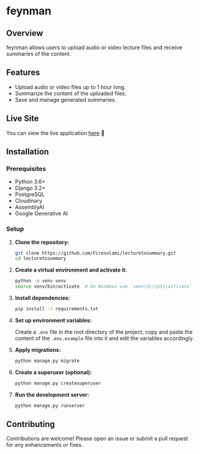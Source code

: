 # feynman

## Overview

feynman allows users to upload audio or video lecture files and receive summaries of the content.

## Features

- Upload audio or video files up to 1 hour long.
- Summarize the content of the uploaded files.
- Save and manage generated summaries.

## Live Site

You can view the live application [here](https://feynman-xq7s.onrender.com) 🚀

## Installation

### Prerequisites

- Python 3.6+
- Django 3.2+
- PostgreSQL
- Cloudinary
- AssemblyAI
- Google Generative AI

### Setup

1. **Clone the repository:**

   ```bash
   git clone https://github.com/Firesolami/lecturetosummary.git
   cd lecturetosummary
   ```

2. **Create a virtual environment and activate it:**

   ```bash
   python -m venv venv
   source venv/bin/activate  # On Windows use `venv\Scripts\activate`
   ```

3. **Install dependencies:**

   ```bash
   pip install -r requirements.txt
   ```

4. **Set up environment variables:**

   Create a `.env` file in the root directory of the project, copy and paste the content of the `.env.example` file into it and edit the variables accordingly.

5. **Apply migrations:**

   ```bash
   python manage.py migrate
   ```

6. **Create a superuser (optional):**

   ```bash
   python manage.py createsuperuser
   ```

7. **Run the development server:**

   ```bash
   python manage.py runserver
   ```

## Contributing

Contributions are welcome! Please open an issue or submit a pull request for any enhancements or fixes.
